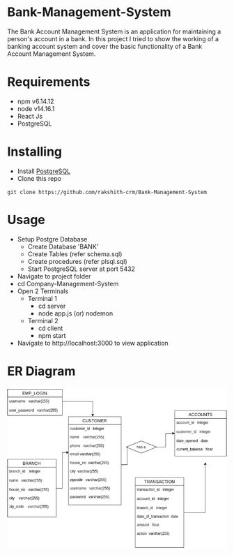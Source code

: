 # Bank-Management-System
The Bank Account Management System is an application for maintaining a person's
account in a bank. In this project I tried to show the working of a banking account
system and cover the basic functionality of a Bank Account Management System.

# Requirements
- npm v6.14.12
- node v14.16.1
- React Js
- PostgreSQL

# Installing
- Install <a href="https://www.postgresql.org/">PostgreSQL</a> 
- Clone this repo
```
git clone https://github.com/rakshith-crm/Bank-Management-System
```


# Usage

- Setup Postgre Database
  - Create Database 'BANK'
  - Create Tables (refer schema.sql)
  - Create procedures (refer plsql.sql)
  - Start PostgreSQL server at port 5432
- Navigate to project folder
- cd Company-Management-System
- Open 2 Terminals
  - Terminal 1
    - cd server
    - node app.js (or) nodemon
  - Terminal 2
    - cd client
    - npm start
- Navigate to http://<span></span>localhost:3000 to view application
# ER Diagram
![Alt text](ERDiagram.png?raw=true)
